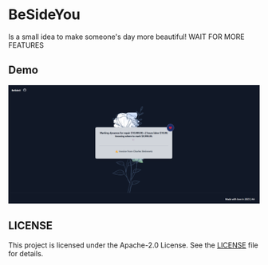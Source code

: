 # BeSideYou

Is a small idea to make someone's day more beautiful! WAIT FOR MORE FEATURES

## Demo
![Beside you by aavision](https://github.com/aavision/beSideYou/blob/main/demo.png?raw=true)


## LICENSE

This project is licensed under the Apache-2.0 License. See the [LICENSE](https://github.com/aavision/beSideYou/blob/main/LICENSE) file for details.